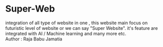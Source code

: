 # Super-Web
integration of all type of website in one , this website main focus on futuristic level of website or we can say "Super Website". it's feature are integrated with AI / Machine learning and many more etc. 
<br>
Author : Raja Babu Jamatia
